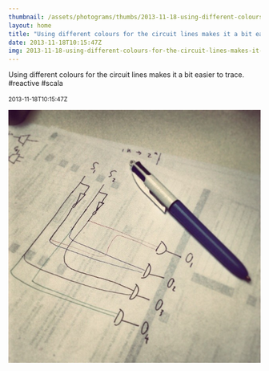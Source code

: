 ```yaml
---
thumbnail: /assets/photograms/thumbs/2013-11-18-using-different-colours-for-the-circuit-lines-makes-it-a-bit-easier-to-trace---reactive--scala.jpg
layout: home
title: "Using different colours for the circuit lines makes it a bit easier to trace. #reactive #scala"
date: 2013-11-18T10:15:47Z
img: 2013-11-18-using-different-colours-for-the-circuit-lines-makes-it-a-bit-easier-to-trace---reactive--scala.jpg
---
```


Using different colours for the circuit lines makes it a bit easier to trace. #reactive #scala

<small>2013-11-18T10:15:47Z</small>

![Using different colours for the circuit lines makes it a bit easier to trace. #reactive #scala](/assets/photograms/original/2013-11-18-using-different-colours-for-the-circuit-lines-makes-it-a-bit-easier-to-trace---reactive--scala.jpg)
